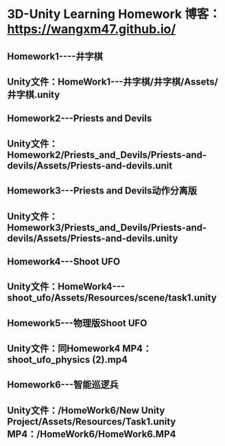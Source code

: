 # 3D-Unity Learning Homework    博客：https://wangxm47.github.io/
## Homework1----井字棋
Unity文件：HomeWork1---井字棋/井字棋/Assets/井字棋.unity
-------------------------------------------------
## Homework2---Priests and Devils
Unity文件：Homework2/Priests_and_Devils/Priests-and-devils/Assets/Priests-and-devils.unit
-------------------------------------------------
## Homework3---Priests and Devils动作分离版
Unity文件：Homework3/Priests_and_Devils/Priests-and-devils/Assets/Priests-and-devils.unity
-------------------------------------------------
## Homework4---Shoot UFO
Unity文件：HomeWork4---shoot_ufo/Assets/Resources/scene/task1.unity
----------------------------------------------------
## Homework5---物理版Shoot UFO
Unity文件：同Homework4
MP4：shoot_ufo_physics (2).mp4
--------------------------------------------------
## Homework6---智能巡逻兵
Unity文件：/HomeWork6/New Unity Project/Assets/Resources/Task1.unity
MP4：/HomeWork6/HomeWork6.MP4
--------------------------------------------------------
